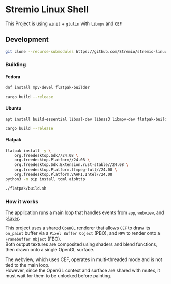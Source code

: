 # Stremio Linux Shell

This Project is using [`winit`](https://github.com/rust-windowing/winit) + [`glutin`](https://github.com/rust-windowing/glutin) with [`libmpv`](https://github.com/mpv-player/mpv/blob/master/DOCS/man/libmpv.rst) and [`CEF`](https://github.com/chromiumembedded/cef)

## Development

```bash
git clone --recurse-submodules https://github.com/Stremio/stremio-linux-shell
```

### Building

#### Fedora
```bash
dnf install mpv-devel flatpak-builder
```

```bash
cargo build --release
```

#### Ubuntu
```bash
apt install build-essential libssl-dev libnss3 libmpv-dev flatpak-builder
```

```bash
cargo build --release
```

#### Flatpak
```bash
flatpak install -y \
    org.freedesktop.Sdk//24.08 \
    org.freedesktop.Platform//24.08 \
    org.freedesktop.Sdk.Extension.rust-stable//24.08 \
    org.freedesktop.Platform.ffmpeg-full//24.08 \
    org.freedesktop.Platform.VAAPI.Intel//24.08
python3 -m pip install toml aiohttp
```

```bash
./flatpak/build.sh
```

### How it works

The application runs a main loop that handles events from [`app`](/src//app/mod.rs), [`webview`](/src/webview/mod.rs), and [`player`](/src//player/mod.rs).  

This project uses a shared `OpenGL` renderer that allows `CEF` to draw its `on_paint` buffer via a `Pixel Buffer Object` (PBO), and `MPV` to render onto a `Framebuffer Object` (FBO).  
Both output textures are composited using shaders and blend functions, then drawn onto a single OpenGL surface.

The webview, which uses CEF, operates in multi-threaded mode and is not tied to the main loop.  
However, since the OpenGL context and surface are shared with mutex, it must wait for them to be unlocked before painting.
